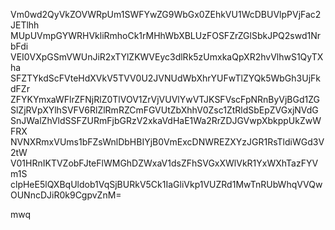 Vm0wd2QyVkZOVWRpUm1SWFYwZG9WbGx0ZEhkVU1WcDBUVlpPVjFac2JETlhh
MUpUVmpGYWRHVkliRmhoCk1rMHhWbXBLUzFOSFZrZGlSbkJPQ2swd1NrbFdi
VEI0VXpGSmVWUnJiR2xTYlZKWVEyc3dlRk5zUmxkaQpXR2hvVlhwS1QyTXha
SFZTYkdScFVteHdXVkV5TVV0U2JVNUdWbXhrYUFwTlZYQk5WbGh3UjFkdFZr
ZFYKYmxaWFlrZFNjRlZ0TlVOV1ZrVjVUVlYwVTJKSFVscFpNRnByVjBGd1ZG
SlZjRVpXYlhSVFV6RlZlRmRZCmFGVUtZbXhhV0Zsc1ZtRldSbEpZVGxjNVdG
SnJWalZhVldSSFZURmFjbGRzV2xkaVdHaE1Wa2RrZDJGVwpXbkppUkZwWFRX
NVNXRmxVUms1bFZsWnlDbHBIYjB0VmExcDNWREZXYzJGR1RsTldiWGd3V2tW
V01HRnIKTVZobFJteFlWMGhDZWxaV1dsZFhSVGxXWlVkR1YxWXhTazFYVm1S
clpHeE5lQXBqUldob1VqSjBURkV5Ck1IaGliVkp1VUZRd1MwTnRUbWhqVVQw
OUNncDJiR0k9CgpvZnM=

mwq